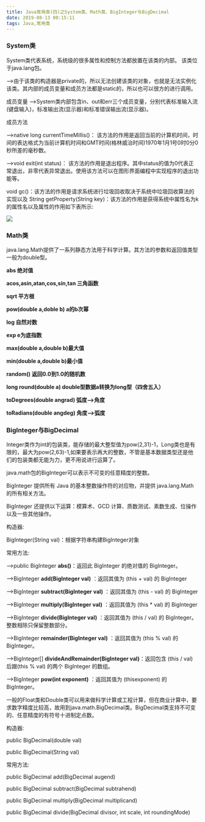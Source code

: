```yaml
---
title: Java常用类(四)之System类、Math类、BigInteger与BigDecimal
date: 2019-08-13 00:15:11 
tags: Java,常用类
---
```

### System类 ###

System类代表系统，系统级的很多属性和控制方法都放置在该类的内部。
该类位于java.lang包。

-->由于该类的构造器是private的，所以无法创建该类的对象，也就是无法实例化该类。其内部的成员变量和成员方法都是static的，所以也可以很方的进行调用。

成员变量
-->System类内部包含in、out和err三个成员变量，分别代表标准输入流(键盘输入)，标准输出流(显示器)和标准错误输出流(显示器)。

成员方法

-->native long currentTimeMillis()：
该方法的作用是返回当前的计算机时间，时间的表达格式为当前计算机时间和GMT时间(格林威治时间)1970年1月1号0时0分0秒所差的毫秒数。

-->void exit(int status)：
该方法的作用是退出程序。其中status的值为0代表正常退出，非零代表异常退出。使用该方法可以在图形界面编程中实现程序的退出功能等。

void gc()：该方法的作用是请求系统进行垃圾回收取决于系统中垃圾回收算法的实现以及
String getProperty(String key)：该方法的作用是获得系统中属性名为k的属性名以及属性的作用如下表所示:

![](/image/Java常用类(四)之System类、Math类、BigInteger与BigDecimal/系统属性名.png)


###  Math类 ###


java.lang.Math提供了一系列静态方法用于科学计算。其方法的参数和返回值类型一般为double型。

**abs 绝对值**

**acos,asin,atan,cos,sin,tan 三角函数**

**sqrt 平方根**

**pow(double a,doble b) a的b次幂**

**log 自然对数**

**exp e为底指数**

**max(double a,double b)最大值**

**min(double a,double b)最小值**

**random() 返回0.0到1.0的随机数**

**long round(double a) double型数据a转换为long型（四舍五入）**

**toDegrees(double angrad) 弧度—>角度**

**toRadians(double angdeg) 角度—>弧度**


### BigInteger与BigDecimal ###

Integer类作为int的包装类，能存储的最大整型值为pow(2,31)-1，Long类也是有限的，最大为pow(2,63)-1,如果要表示再大的整数，不管是基本数据类型还是他们的包装类都无能为力，更不用说进行运算了。

java.math包的BigInteger可以表示不可变的任意精度的整数。

BigInteger 提供所有 Java 的基本整数操作符的对应物，并提供 java.lang.Math 的所有相关方法。

BigInteger 还提供以下运算：模算术、GCD 计算、质数测试、素数生成、位操作以及一些其他操作。


构造器:
        
BigInteger(String val)：根据字符串构建BigInteger对象

常用方法:


-->public BigInteger **abs()**：返回此 BigInteger 的绝对值的 BigInteger。

-->BigInteger **add(BigInteger val)** ：返回其值为 (this + val) 的 BigInteger

-->BigInteger **subtract(BigInteger val)** ：返回其值为 (this - val) 的 BigInteger

-->BigInteger **multiply(BigInteger val)** ：返回其值为 (this * val) 的 BigInteger

-->BigInteger **divide(BigInteger val)** ：返回其值为 (this / val) 的 BigInteger。整数相除只保留整数部分。

-->BigInteger **remainder(BigInteger val)** ：返回其值为 (this % val) 的 BigInteger。

-->BigInteger[] **divideAndRemainder(BigInteger val)**：返回包含 (this / val) 后跟(this % val) 的两个 BigInteger 的数组。

-->BigInteger **pow(int exponent)** ：返回其值为 (thisexponent) 的 BigInteger。



一般的Float类和Double类可以用来做科学计算或工程计算，但在商业计算中，要求数字精度比较高，故用到java.math.BigDecimal类。BigDecimal类支持不可变的、任意精度的有符号十进制定点数。

构造器:

public BigDecimal(double val)

public BigDecimal(String val)

常用方法:

public BigDecimal add(BigDecimal augend)

public BigDecimal subtract(BigDecimal subtrahend)

public BigDecimal multiply(BigDecimal multiplicand)

public BigDecimal divide(BigDecimal divisor, int scale, int roundingMode)